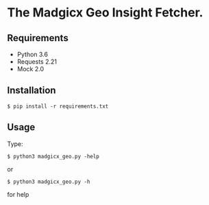 # The Madgicx Geo Insight Fetcher.

Requirements
------------

* Python 3.6
* Requests 2.21
* Mock 2.0

Installation
------------

    $ pip install -r requirements.txt
   
   
 Usage
-----
Type:  

    $ python3 madgicx_geo.py -help 
    
or

    $ python3 madgicx_geo.py -h
    
    
for help